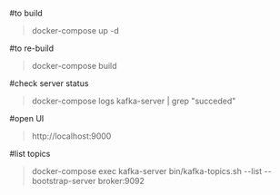 
#to build 
> docker-compose up -d

#to re-build 
> docker-compose build 

#check server status
>docker-compose logs kafka-server | grep "succeded"

#open UI
>http://localhost:9000

#list topics
>docker-compose exec kafka-server bin/kafka-topics.sh --list --bootstrap-server broker:9092